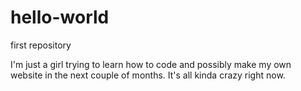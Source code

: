 # hello-world
first repository

I'm just a girl trying to learn how to code and possibly make my own website in the next couple of months. It's all kinda crazy right now.
